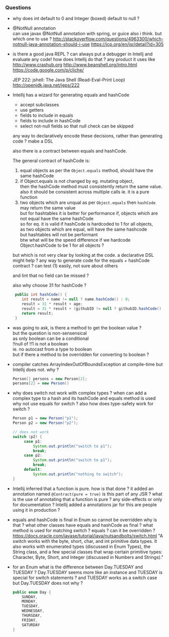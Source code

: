 ### Questions

- why does int default to 0 and Integer (boxed) default to null ?

- @NotNull annotation  
  can use javax @NotNull annotation with spring, or guice also i think. 
  but which one to use ?
  http://stackoverflow.com/questions/4963300/which-notnull-java-annotation-should-i-use
  https://jcp.org/en/jsr/detail?id=305
  
- is there a good java REPL ?
  can always put a debugger in Intellj and evaluate any code!
  how does Intellij do that ? any product it uses like
  http://www.crashub.org
  http://www.beanshell.org/intro.html
  https://code.google.com/p/cliche/
  
  JEP 222: jshell: The Java Shell (Read-Eval-Print Loop)
  http://openjdk.java.net/jeps/222
  
- Intellij has a wizard for generating equals and hashCode
  
  - accept subclasses
  - use getters
  - fields to include in equals
  - fields to include in hashCode
  - select not-null fields so that null check can be skipped
  
  any way to declaratively encode these decisions, rather than generating code ?
  mabe a DSL
  
  also there is a contract between equals and hashCode. 
  
  The general contract of hashCode is:  
  1. equal objects as per the `Object.equals` method, should have the same hashCode  
  2. if Object.equals is not changed by eg. mutating object,  
     then the hashCode method must consistently return the same value.  
     also it should be consistent across multiple calls ie. it is a pure function  
  3. two objects which are unqual as per `Object.equals` then `hashCode` may return the same value  
     but for hashtables it is better for performance if, objects which are not equal have the same hashCode  
     so for eq. it is valid if hashCode is hardcoded to 1 for all objects,  
     as two objects which are equal, will have the same hashcode  
     but hashtables will not be performant  
     btw what will be the speed difference if we hardcode Object.hashCode to be 1 for all objects ?  
    
  but which is not very clear by looking at the code. 
  a declarative DSL might help ?
  any way to generate code for the equals + hashCode contract ?
  can test (1) easily, not sure about others  
    
  and lint that no field can be missed ?
  
  also why choose 31 for hashCode ?
  
  ```java
   public int hashCode() {
      int result = name != null ? name.hashCode() : 0;
      result = 31 * result + age;
      result = 31 * result + (githubID != null ? githubID.hashCode() : 0);
      return result;
   }
  ```
  
- was going to ask, is there a method to get the boolean value ?  
  but the question is non-sensensical  
  as only boolean can be a conditional  
  !!null of !!1 is not a boolean  
  ie. no autocast from a type to boolean  
  but if there a method to be overridden for converting to boolean ?  

- compiler catches ArrayIndexOutOfBoundsException at compile-time
  but Intellij does not. why ?

  ```java
  Person[] persons = new Person[2];
  persons[2] = new Person()
  ```

- why does switch not work with complex types ?
  when can add a complex type to a hash and its hashCode and equals method is used
  why not use equals for switch ?
  also how does type-safety work for switch ?
 
  ```java
  Person p1 = new Person("p1");
  Person p2 = new Person("p2");
  
  // does not work
  switch (p2) {
       case p1:
           System.out.println("switch to p1");
           break;
       case p2:
           System.out.println("switch to p1");
           break;
       default:
           System.out.println("nothing to switch");
  }  
  ```
  
- Intellij inferred that a function is pure. how is that done ?
  it added an annotation named `@Contract(pure = true)` 
  is this part of any JSR ?
  what is the use of annotating that a function is pure ? any side-effects or only for documentation ?
  Intellij added a annotations jar for this
  are people using it in production ?
  
- equals and hashCode is final in Enum
  so cannot be overridden
  why is that ?
  what other classes have equals and hashCode as final ?
  what method is used for matching switch ? equals ?
  can it be overridden ? 
  https://docs.oracle.com/javase/tutorial/java/nutsandbolts/switch.html
  "A switch works with the byte, short, char, and int primitive data types.
  It also works with enumerated types (discussed in Enum Types), the String class,
  and a few special classes that wrap certain primitive types:
  Character, Byte, Short, and Integer (discussed in Numbers and Strings)." 
  
- for an Enum what is the difference between Day.TUESDAY and TUESDAY ?
  Day.TUESDAY seems more like an instance and TUESDAY is special for switch statements ?
  and TUESDAY works as a switch case but Day.TUESDAY does not 
  why ?
  
  ```java
  public enum Day {
      SUNDAY,
      MONDAY,
      TUESDAY,
      WEDNESDAY,
      THURSDAY,
      FRIDAY,
      SATURDAY
  }
  ```